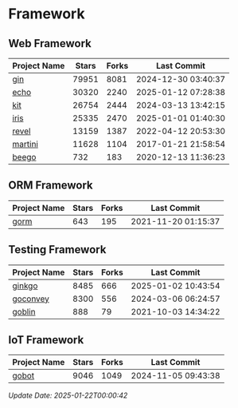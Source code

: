 # Framework

## Web Framework
| Project Name | Stars | Forks | Last Commit |
| ------------ | ----- | ----- | ----------- |
| [gin](https://github.com/gin-gonic/gin) | 79951 | 8081 | 2024-12-30 03:40:37 |
| [echo](https://github.com/labstack/echo) | 30320 | 2240 | 2025-01-12 07:28:38 |
| [kit](https://github.com/go-kit/kit) | 26754 | 2444 | 2024-03-13 13:42:15 |
| [iris](https://github.com/kataras/iris) | 25335 | 2470 | 2025-01-01 01:40:30 |
| [revel](https://github.com/revel/revel) | 13159 | 1387 | 2022-04-12 20:53:30 |
| [martini](https://github.com/go-martini/martini) | 11628 | 1104 | 2017-01-21 21:58:54 |
| [beego](https://github.com/astaxie/beego) | 732 | 183 | 2020-12-13 11:36:23 |

## ORM Framework
| Project Name | Stars | Forks | Last Commit |
| ------------ | ----- | ----- | ----------- |
| [gorm](https://github.com/jinzhu/gorm) | 643 | 195 | 2021-11-20 01:15:37 |

## Testing Framework
| Project Name | Stars | Forks | Last Commit |
| ------------ | ----- | ----- | ----------- |
| [ginkgo](https://github.com/onsi/ginkgo) | 8485 | 666 | 2025-01-02 10:43:54 |
| [goconvey](https://github.com/smartystreets/goconvey) | 8300 | 556 | 2024-03-06 06:24:57 |
| [goblin](https://github.com/franela/goblin) | 888 | 79 | 2021-10-03 14:34:22 |

## IoT Framework
| Project Name | Stars | Forks | Last Commit |
| ------------ | ----- | ----- | ----------- |
| [gobot](https://github.com/hybridgroup/gobot) | 9046 | 1049 | 2024-11-05 09:43:38 |

*Update Date: 2025-01-22T00:00:42*